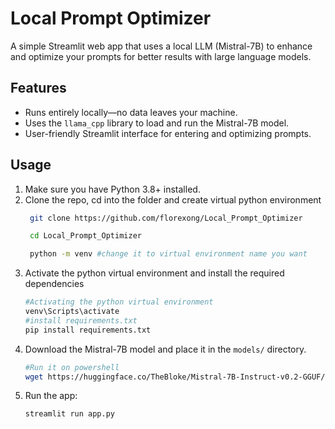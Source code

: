 # Local Prompt Optimizer

A simple Streamlit web app that uses a local LLM (Mistral-7B) to enhance and optimize your prompts for better results with large language models.

## Features

- Runs entirely locally—no data leaves your machine.
- Uses the `llama_cpp` library to load and run the Mistral-7B model.
- User-friendly Streamlit interface for entering and optimizing prompts.

## Usage

1. Make sure you have Python 3.8+ installed.
2. Clone the repo, cd into the folder and create virtual python environment 
    ```bash    
     git clone https://github.com/florexong/Local_Prompt_Optimizer
    
     cd Local_Prompt_Optimizer
    
     python -m venv #change it to virtual environment name you want
    ```
3. Activate the python virtual environment and install the required dependencies 
    ```bash
    #Activating the python virtual environment
    venv\Scripts\activate
    #install requirements.txt
    pip install requirements.txt
    ```
4. Download the Mistral-7B model and place it in the `models/` directory.
    ```bash
    #Run it on powershell
    wget https://huggingface.co/TheBloke/Mistral-7B-Instruct-v0.2-GGUF/resolve/main/mistral-7b-instruct-v0.2.Q4_K_M.gguf
    ```
5. Run the app:
    ```bash
    streamlit run app.py
    ```